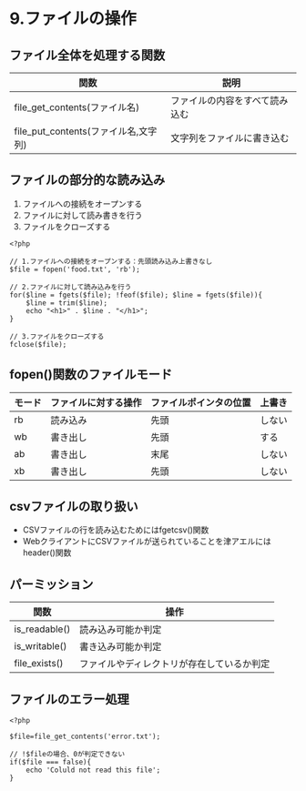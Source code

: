 # 9.ファイルの操作

## ファイル全体を処理する関数

| 関数                                 | 説明                           |
| ------------------------------------ | ------------------------------ |
| file_get_contents(ファイル名)        | ファイルの内容をすべて読み込む |
| file_put_contents(ファイル名,文字列) | 文字列をファイルに書き込む     |

## ファイルの部分的な読み込み

1. ファイルへの接続をオープンする
2. ファイルに対して読み書きを行う
3. ファイルをクローズする

```PHP:sample04.php
<?php

// 1.ファイルへの接続をオープンする：先頭読み込み上書きなし
$file = fopen('food.txt', 'rb');

// 2.ファイルに対して読み込みを行う
for($line = fgets($file); !feof($file); $line = fgets($file)){
    $line = trim($line);
    echo "<h1>" . $line . "</h1>";
}

// 3.ファイルをクローズする
fclose($file);

```

## fopen()関数のファイルモード

| モード | ファイルに対する操作 | ファイルポインタの位置 | 上書き |
| ------ | -------------------- | ---------------------- | ------ |
| rb     | 読み込み             | 先頭                   | しない |
| wb     | 書き出し             | 先頭                   | する   |
| ab     | 書き出し             | 末尾                   | しない |
| xb     | 書き出し             | 先頭                   | しない |

## csvファイルの取り扱い

- CSVファイルの行を読み込むためにはfgetcsv()関数
- WebクライアントにCSVファイルが送られていることを津アエルにはheader()関数

## パーミッション

| 関数          | 操作                                       |
| ------------- | ------------------------------------------ |
| is_readable() | 読み込み可能か判定                         |
| is_writable() | 書き込み可能か判定                         |
| file_exists() | ファイルやディレクトリが存在しているか判定 |

## ファイルのエラー処理

```PHP:sample05.php
<?php

$file=file_get_contents('error.txt');

// !$fileの場合、0が判定できない
if($file === false){
    echo 'Coluld not read this file';
}
```


